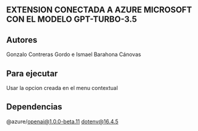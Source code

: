 ## EXTENSION CONECTADA A AZURE MICROSOFT CON EL MODELO GPT-TURBO-3.5
## Autores
Gonzalo Contreras Gordo e Ismael Barahona Cánovas 

## Para ejecutar
Usar la opcion creada en el menu contextual
## Dependencias 

@azure/openai@1.0.0-beta.11
dotenv@16.4.5
